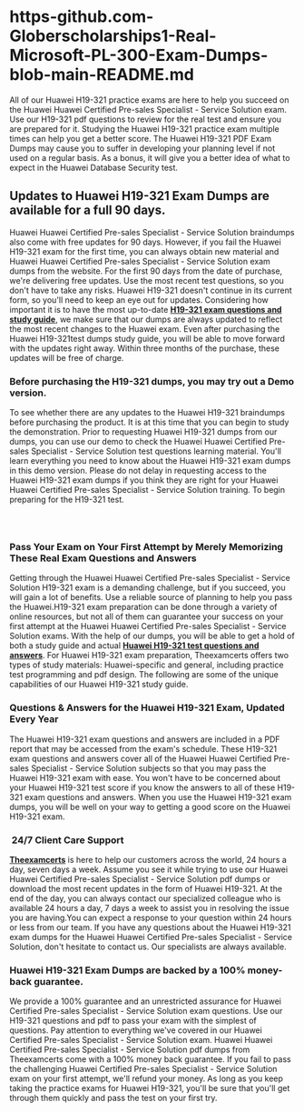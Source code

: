 # https-github.com-Globerscholarships1-Real-Microsoft-PL-300-Exam-Dumps-blob-main-README.md
<p>All of our Huawei H19-321 practice exams are here to help you succeed on the Huawei Huawei Certified Pre-sales Specialist - Service Solution exam. Use our H19-321 pdf questions to review for the real test and ensure you are prepared for it. Studying the Huawei H19-321 practice exam multiple times can help you get a better score. The Huawei H19-321 PDF Exam Dumps may cause you to suffer in developing your planning level if not used on a regular basis. As a bonus, it will give you a better idea of what to expect in the Huawei Database Security test.</p> <h2><strong>Updates to Huawei H19-321 Exam Dumps are available for a full 90 days.</strong></h2> <p>Huawei Huawei Certified Pre-sales Specialist - Service Solution braindumps also come with free updates for 90 days. However, if you fail the Huawei H19-321 exam for the first time, you can always obtain new material and Huawei Huawei Certified Pre-sales Specialist - Service Solution exam dumps from the website. For the first 90 days from the date of purchase, we&#39;re delivering free updates. Use the most recent test questions, so you don&#39;t have to take any risks. Huawei H19-321 doesn&#39;t continue in its current form, so you&#39;ll need to keep an eye out for updates. Considering how important it is to have the most up-to-date <a href="http://www.theexamcerts.com/huawei/h19-321-pdf-exam-dumps"><strong>H19-321 exam questions and study guide</strong></a>, we make sure that our dumps are always updated to reflect the most recent changes to the Huawei exam. Even after purchasing the Huawei H19-321test dumps study guide, you will be able to move forward with the updates right away. Within three months of the purchase, these updates will be free of charge.</p> <h3><strong>Before purchasing the H19-321 dumps, you may try out a Demo version.</strong></h3> <p>To see whether there are any updates to the Huawei H19-321 braindumps before purchasing the product. It is at this time that you can begin to study the demonstration. Prior to requesting Huawei H19-321 dumps from our dumps, you can use our demo to check the Huawei Huawei Certified Pre-sales Specialist - Service Solution test questions learning material. You&#39;ll learn everything you need to know about the Huawei H19-321 exam dumps in this demo version. Please do not delay in requesting access to the Huawei H19-321 exam dumps if you think they are right for your Huawei Huawei Certified Pre-sales Specialist - Service Solution training. To begin preparing for the H19-321 test.</p> <p><a href="http://www.theexamcerts.com/huawei/h19-321-pdf-exam-dumps" style="display: block; padding: 1em 0; text-align: center; "><img alt="" src="https://blogger.googleusercontent.com/img/a/AVvXsEiM8M0o2h1RPzapot2-z7lA8W6DV3AzQLA8CYck9xVdLHmu0D1-osXykthoiBXaZe_SxKrjnDD2JMAoJpan49aNFMKZ03dtc04CFA7hyFHYHd0q0Zlaucl9YtsIiFVNQig0CcivTxu9UOM1MH2ODTgYpBxWzCEpsJdl2BL1hrE0mmJrq9QHu8h56ZNQmg" /></a></p> <h3><strong>Pass Your Exam on Your First Attempt by Merely Memorizing These Real Exam Questions and Answers</strong></h3> <p>Getting through the Huawei Huawei Certified Pre-sales Specialist - Service Solution H19-321 exam is a demanding challenge, but if you succeed, you will gain a lot of benefits. Use a reliable source of planning to help you pass the Huawei.H19-321 exam preparation can be done through a variety of online resources, but not all of them can guarantee your success on your first attempt at the Huawei Huawei Certified Pre-sales Specialist - Service Solution exams. With the help of our dumps, you will be able to get a hold of both a study guide and actual <a href="http://www.theexamcerts.com/huawei/h19-321-pdf-exam-dumps"><strong>Huawei H19-321 test questions and answers</strong></a>. For Huawei H19-321 exam preparation, Theexamcerts offers two types of study materials: Huawei-specific and general, including practice test programming and pdf design. The following are some of the unique capabilities of our Huawei H19-321 study guide.</p> <h3><strong>Questions &amp; Answers for the Huawei H19-321 Exam, Updated Every Year</strong></h3> <p>The Huawei H19-321 exam questions and answers are included in a PDF report that may be accessed from the exam&#39;s schedule. These H19-321 exam questions and answers cover all of the Huawei Huawei Certified Pre-sales Specialist - Service Solution subjects so that you may pass the Huawei H19-321 exam with ease. You won&#39;t have to be concerned about your Huawei H19-321 test score if you know the answers to all of these H19-321 exam questions and answers. When you use the Huawei H19-321 exam dumps, you will be well on your way to getting a good score on the Huawei H19-321 exam.</p> <h3><strong>&nbsp;24/7 Client Care Support</strong></h3> <p><a href="https://www.theexamcerts.com"><strong>Theexamcerts</strong></a> is here to help our customers across the world, 24 hours a day, seven days a week. Assume you see it while trying to use our Huawei Huawei Certified Pre-sales Specialist - Service Solution pdf dumps or download the most recent updates in the form of Huawei H19-321. At the end of the day, you can always contact our specialized colleague who is available 24 hours a day, 7 days a week to assist you in resolving the issue you are having.You can expect a response to your question within 24 hours or less from our team. If you have any questions about the Huawei H19-321 exam dumps for the Huawei Huawei Certified Pre-sales Specialist - Service Solution, don&#39;t hesitate to contact us. Our specialists are always available.</p> <h3><strong>Huawei H19-321 Exam Dumps are backed by a 100% money-back guarantee.</strong></h3> <p>We provide a 100% guarantee and an unrestricted assurance for Huawei Certified Pre-sales Specialist - Service Solution exam questions. Use our H19-321 questions and pdf to pass your exam with the simplest of questions. Pay attention to everything we&#39;ve covered in our Huawei Certified Pre-sales Specialist - Service Solution exam. Huawei Huawei Certified Pre-sales Specialist - Service Solution pdf dumps from Theexamcerts come with a 100% money back guarantee. If you fail to pass the challenging Huawei Certified Pre-sales Specialist - Service Solution exam on your first attempt, we&#39;ll refund your money. As long as you keep taking the practice exams for Huawei H19-321, you&#39;ll be sure that you&#39;ll get through them quickly and pass the test on your first try.</p>
